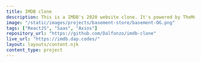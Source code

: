 ```yaml
---
title: IMDB clone
description: This is a IMDB's 2020 website clone. It's powered by TheMovieDb API and another one used for news. Some of the available features is reading recent entertainment news and the access to information about movies and series.
image: "/static/images/projects/basement-store/basement-OG.png"
tags: ["ReactJS", "Saas", "Axios"]
repository_url: "https://github.com/Dalfonzo/imdb-clone"
live_url: "https://imdb.dap.codes/"
layout: layouts/content.njk
content_type: project
---
```


